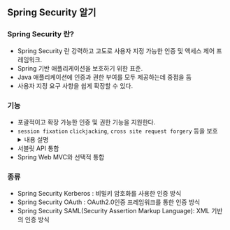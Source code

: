 ## Spring Security 알기 

### Spring Security 란?
 - Spring Security 란 강력하고 고도로 사용자 지정 가능한 인증 및 액세스 제어 프레임워크. 
 - Spring 기반 애플리케이션을 보호하기 위한 표준.
 - Java 애플리케이션에 인증과 권한 부여를 모두 제공하는데 중점을 둠
 - 사용자 지정 요구 사항을 쉽게 확장할 수 있다.

### 기능 
 - 포괄적이고 확장 가능한 인증 및 권한 기능을 지원한다.
 - `session fixation` `clickjacking`, `cross site request forgery` 등을 보호
    <details>
        <summary>
            내용 설명
        </summary>
        <p>session fixation: attacker가 서버로부터 받은 session을 user에게 넘겨주어 해당 session을 공유하는 공격 방식</p>
           <p>clickjacking: 감춰진 링크를 사용자가 클릭함으로써 의도하지 않은 행동을 수행하도록 함 ex) 라이크재킹</p>
        <p>CSRF/XSRF: 사용자가 자신의 의조아 무관하게 공격자가 의도한 웹 사이트의 요청을 수행하게하는 공격 방식</p>
    </details>
 - 서블릿 API 통합
 - Spring Web MVC와 선택적 통합 


### 종류
 - Spring Security Kerberos : 비밀키 암호화를 사용한 인증 방식
 - Spring Security OAuth : OAuth2.0인증 프레임워크를 통한 인증 방식 
 - Spring Security SAML(Security Assertion Markup Language): XML 기반의 인증 방식
